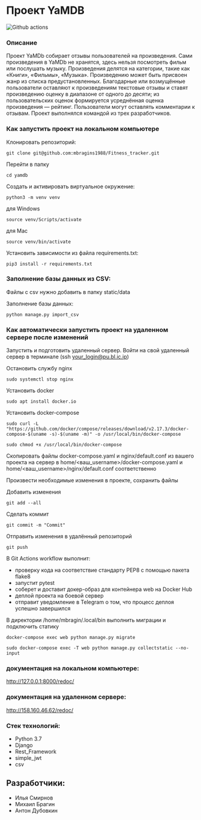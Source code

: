 # Проект YaMDB
![Github actions](https://github.com/mbragins1988/yamdb_final/actions/workflows/yamdb_workflow.yml/badge.svg)

### Описание
Проект YaMDb собирает отзывы пользователей на произведения. Сами произведения в YaMDb не хранятся, здесь нельзя посмотреть фильм или послушать музыку.
Произведения делятся на категории, такие как «Книги», «Фильмы», «Музыка».
Произведению может быть присвоен жанр из списка предустановленных.
Благодарные или возмущённые пользователи оставляют к произведениям текстовые отзывы и ставят произведению оценку в диапазоне от одного до десяти; из пользовательских оценок формируется усреднённая оценка произведения — рейтинг.
Пользователи могут оставлять комментарии к отзывам.
Проект выполнялся командой из трех разработчиков.

### Как запустить проект на локальном компьютере

Клонировать репозиторий:

```
git clone git@github.com:mbragins1988/Fitness_tracker.git
```

Перейти в папку

```
cd yamdb
```

Cоздать и активировать виртуальное окружение:

```
python3 -m venv venv
```
для Windows
```
source venv/Scripts/activate
```
для Mac
```
source venv/bin/activate
```

Установить зависимости из файла requirements.txt:

```
pip3 install -r requirements.txt
```

### Заполнение базы данных из CSV:

Файлы с csv нужно добавить в папку static/data

Заполнение базы данных:

```
python manage.py import_csv
```

### Как автоматически запустить проект на удаленном сервере после изменений

Запустить и подготовить удаленный сервер.
Войти на свой удаленный сервер в терминале (ssh your_login@pu.bl.ic.ip)

Остановить службу nginx

```
sudo systemctl stop nginx
```

Установить docker

```
sudo apt install docker.io
```

Установить docker-compose

```
sudo curl -L "https://github.com/docker/compose/releases/download/v2.17.3/docker-compose-$(uname -s)-$(uname -m)" -o /usr/local/bin/docker-compose
```
```
sudo chmod +x /usr/local/bin/docker-compose
```

Скопировать файлы docker-compose.yaml и nginx/default.conf из вашего проекта на сервер в home/<ваш_username>/docker-compose.yaml и home/<ваш_username>/nginx/default.conf соответственно

Произвести необходимые изменения в проекте, сохранить файлы

Добавить изменения

```
git add --all
```

Сделать коммит

```
git commit -m "Commit"
```

Отправить изменения в удалённый репозиторий

```
git push
```

В Git Actions workflow выполнит:
- проверку кода на соответствие стандарту PEP8 с помощью пакета flake8
- запустит pytest
- соберет и доставит докер-образ для контейнера web на Docker Hub
- деплой проекта на боевой сервер
- отправит уведомление в Telegram о том, что процесс деплоя успешно завершился

В директории /home/mbragin/.local/bin выполнить миграции и подключить статику

```
docker-compose exec web python manage.py migrate
```

```
sudo docker-compose exec -T web python manage.py collectstatic --no-input
```

### документация на локальном компьютере:
http://127.0.0.1:8000/redoc/

### документация на удаленном сервере:
http://158.160.46.62/redoc/

### Стек технологий:
- Python 3.7
- Django
- Rest_Framework
- simple_jwt
- csv

## Разработчики:
- Илья Смирнов
- Михаил Брагин
- Антон Дубовкин
